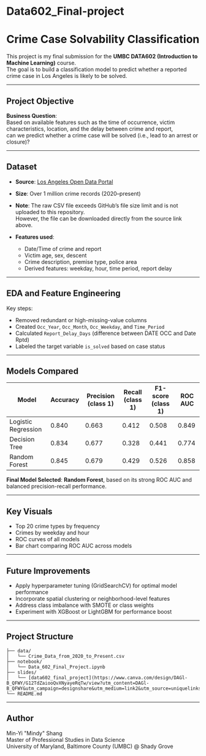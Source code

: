 # Data602_Final-project

# Crime Case Solvability Classification 

This project is my final submission for the **UMBC DATA602 (Introduction to Machine Learning)** course.  
The goal is to build a classification model to predict whether a reported crime case in Los Angeles is likely to be solved.

---

## Project Objective

**Business Question**:  
Based on available features such as the time of occurrence, victim characteristics, location, and the delay between crime and report,  
can we predict whether a crime case will be solved (i.e., lead to an arrest or closure)?

---

## Dataset

- **Source**: [Los Angeles Open Data Portal](https://data.lacity.org/Public-Safety/Crime-Data-from-2020-to-Present/2nrs-mtv8)
- **Size**: Over 1 million crime records (2020–present)
- **Note**: The raw CSV file exceeds GitHub’s file size limit and is not uploaded to this repository.  
  However, the file can be downloaded directly from the source link above.

- **Features used**:
  - Date/Time of crime and report
  - Victim age, sex, descent
  - Crime description, premise type, police area
  - Derived features: weekday, hour, time period, report delay

---

## EDA and Feature Engineering

Key steps:
- Removed redundant or high-missing-value columns
- Created `Occ_Year`, `Occ_Month`, `Occ_Weekday`, and `Time_Period`
- Calculated `Report_Delay_Days` (difference between DATE OCC and Date Rptd)
- Labeled the target variable `is_solved` based on case status

---

## Models Compared

| Model               | Accuracy | Precision (class 1) | Recall (class 1) | F1-score (class 1) | ROC AUC |
|--------------------|----------|----------------------|------------------|--------------------|---------|
| Logistic Regression| 0.840    | 0.663                | 0.412            | 0.508              | 0.849   |
| Decision Tree      | 0.834    | 0.677                | 0.328            | 0.441              | 0.774   |
| Random Forest      | 0.845    | 0.679                | 0.429            | 0.526              | 0.858   |

**Final Model Selected**: **Random Forest**, based on its strong ROC AUC and balanced precision-recall performance.

---

## Key Visuals

- Top 20 crime types by frequency
- Crimes by weekday and hour
- ROC curves of all models
- Bar chart comparing ROC AUC across models

---

## Future Improvements

- Apply hyperparameter tuning (GridSearchCV) for optimal model performance
- Incorporate spatial clustering or neighborhood-level features
- Address class imbalance with SMOTE or class weights
- Experiment with XGBoost or LightGBM for performance boost

---

## Project Structure

``` /data602-crime-classification/
├── data/
│   └── Crime_Data_from_2020_to_Present.csv
├── notebook/
│   └── Data_602_Final_Project.ipynb
├── slides/
│   └── [data602_final_project](https://www.canva.com/design/DAGl-B_QFWY/G12TdZaiooQvXNyayeRqTw/view?utm_content=DAGl-B_QFWY&utm_campaign=designshare&utm_medium=link2&utm_source=uniquelinks&utlId=h69693b65cc)
└── README.md
 ```

---

## Author

Min-Yi "Mindy" Shang  
Master of Professional Studies in Data Science  
University of Maryland, Baltimore County (UMBC) @ Shady Grove

